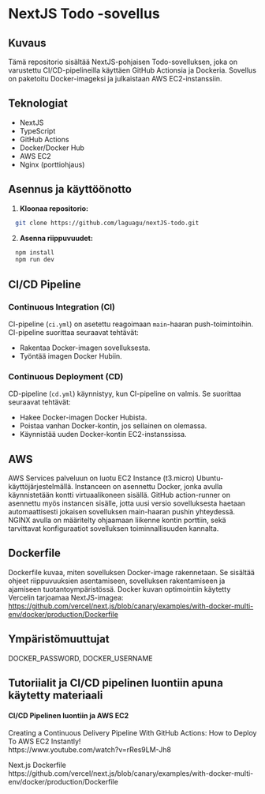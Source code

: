 # NextJS Todo -sovellus

## Kuvaus

Tämä repositorio sisältää NextJS-pohjaisen Todo-sovelluksen, joka on varustettu CI/CD-pipelineilla käyttäen GitHub Actionsia ja Dockeria. Sovellus on paketoitu Docker-imageksi ja julkaistaan AWS EC2-instanssiin.

## Teknologiat

- NextJS
- TypeScript
- GitHub Actions
- Docker/Docker Hub
- AWS EC2
- Nginx (porttiohjaus)


## Asennus ja käyttöönotto

1. **Kloonaa repositorio:**
```bash
  git clone https://github.com/laguagu/nextJS-todo.git
```
2. **Asenna riippuvuudet:**
```bash
  npm install
  npm run dev
```
## CI/CD Pipeline

### Continuous Integration (CI)

CI-pipeline (`ci.yml`) on asetettu reagoimaan `main`-haaran push-toimintoihin. CI-pipeline suorittaa seuraavat tehtävät:

- Rakentaa Docker-imagen sovelluksesta.
- Työntää imagen Docker Hubiin.

### Continuous Deployment (CD)

CD-pipeline (`cd.yml`) käynnistyy, kun CI-pipeline on valmis. Se suorittaa seuraavat tehtävät:

- Hakee Docker-imagen Docker Hubista.
- Poistaa vanhan Docker-kontin, jos sellainen on olemassa.
- Käynnistää uuden Docker-kontin EC2-instanssissa.

## AWS
AWS Services palveluun on luotu EC2 Instance (t3.micro) Ubuntu-käyttöjärjestelmällä. Instanceen on asennettu Docker, jonka avulla käynnistetään kontti virtuaalikoneen sisällä. GitHub action-runner on asennettu myös instancen sisälle, jotta uusi versio sovelluksesta haetaan automaattisesti jokaisen sovelluksen main-haaran pushin yhteydessä. NGINX avulla on määritelty ohjaamaan liikenne kontin porttiin, sekä tarvittavat konfiguraatiot sovelluksen toiminnallisuuden kannalta.

## Dockerfile

Dockerfile kuvaa, miten sovelluksen Docker-image rakennetaan. Se sisältää ohjeet riippuvuuksien asentamiseen, sovelluksen rakentamiseen ja ajamiseen tuotantoympäristössä.
Docker kuvan optimointiin käytetty Vercelin tarjoamaa NextJS-imagea: https://github.com/vercel/next.js/blob/canary/examples/with-docker-multi-env/docker/production/Dockerfile 

## Ympäristömuuttujat

DOCKER_PASSWORD, DOCKER_USERNAME

## Tutoriialit ja CI/CD pipelinen luontiin apuna käytetty materiaali

#### CI/CD Pipelinen luontiin ja AWS EC2
<p>Creating a Continuous Delivery Pipeline With GitHub Actions: How to Deploy To AWS EC2 Instantly! <br> https://www.youtube.com/watch?v=rRes9LM-Jh8</p>
<p>Next.js Dockerfile <br> https://github.com/vercel/next.js/blob/canary/examples/with-docker-multi-env/docker/production/Dockerfile </p>
